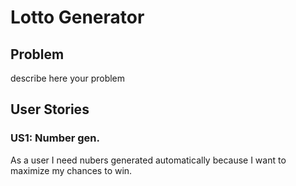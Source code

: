 # Lotto Generator

## Problem
describe here your problem

## User Stories
### US1: Number gen.
As a user I need nubers generated automatically because I want to maximize my chances to win.
